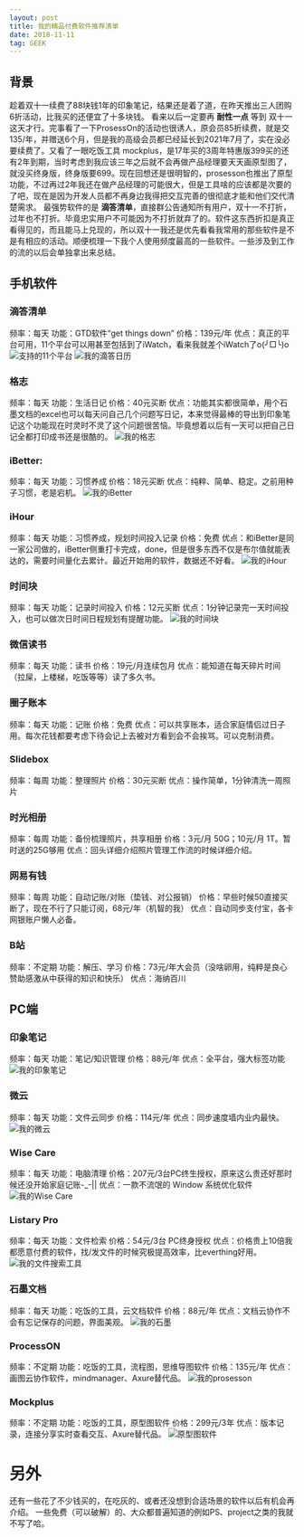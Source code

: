 ```yaml
---
layout: post
title: 我的精品付费软件推荐清单
date: 2018-11-11
tag: GEEK
---
```


## 背景
趁着双十一续费了88块钱1年的印象笔记，结果还是着了道，在昨天推出三人团购6折活动，比我买的还便宜了十多块钱。
看来以后一定要再 **耐性一点** 等到 双十一 这天才行。完事看了一下ProsessOn的活动也很诱人，原会员85折续费，就是交135/年，并赠送6个月，但是我的高级会员都已经延长到2021年7月了，实在没必要续费了。又看了一眼吃饭工具 mockplus，是17年买的3周年特惠版399买的还有2年到期，当时考虑到我应该三年之后就不会再做产品经理要天天画原型图了，就没买终身版，终身版要699。现在回想还是很明智的，prosesson也推出了原型功能，不过再过2年我还在做产品经理的可能很大，但是工具啥的应该都是次要的了吧，现在是因为开发人员都不再身边我得把交互完善的很彻底才能和他们交代清楚需求。
最强势软件的是 **滴答清单**，直接群公告通知所有用户，双十一不打折，过年也不打折。毕竟忠实用户不可能因为不打折就弃了的。软件这东西折扣是真正看得见的，而且能马上兑现的，所以双十一我还是优先看看我常用的那些软件是不是有相应的活动。顺便梳理一下我个人使用频度最高的一些软件。一些涉及到工作的流的以后会单独拿出来总结。
## 手机软件
### 滴答清单
频率：每天
功能：GTD软件“get things down”
价格：139元/年
优点：真正的平台可用，11个平台可以用甚至包括到了iWatch，看来我就差个iWatch了o(╯□╰)o
![支持的11个平台](https://upload-images.jianshu.io/upload_images/10043074-812c2f987d2ed9ee.png?imageMogr2/auto-orient/strip%7CimageView2/2/w/1240)
![我的滴答日历](https://upload-images.jianshu.io/upload_images/10043074-c88203e1b9f920b0.png?imageMogr2/auto-orient/strip%7CimageView2/2/w/1240)
### 格志
频率：每天
功能：生活日记
价格：40元买断
优点：功能其实都很简单，用个石墨文档的excel也可以每天问自己几个问题写日记，本来觉得最棒的导出到印象笔记这个功能现在时灵时不灵了这个问题很苦恼。毕竟想着以后有一天可以把自己日记全都打印成书还是很酷的。
![我的格志](https://upload-images.jianshu.io/upload_images/10043074-bb86950c28863cff.png?imageMogr2/auto-orient/strip%7CimageView2/2/w/1240)
### iBetter:
频率：每天
功能：习惯养成
价格：18元买断
优点：纯粹、简单、稳定。之前用种子习惯，老是宕机。
![我的iBetter](https://upload-images.jianshu.io/upload_images/10043074-e6d6ee26ad266b8a.png?imageMogr2/auto-orient/strip%7CimageView2/2/w/1240)
### iHour
频率：每天
功能：习惯养成，规划时间投入记录
价格：免费
优点：和iBetter是同一家公司做的，iBetter侧重打卡完成，done，但是很多东西不仅是布尔值就能表达的，需要时间量化去累计。最近开始用的软件，数据还不好看。
![我的iHour](https://upload-images.jianshu.io/upload_images/10043074-a10eb456125d447e.png?imageMogr2/auto-orient/strip%7CimageView2/2/w/1240)
### 时间块
频率：每天
功能：记录时间投入
价格：12元买断
优点：1分钟记录完一天时间投入，也可以做次日时间日程规划有提醒功能。
![我的时间块](https://upload-images.jianshu.io/upload_images/10043074-6c2f02ae999f75e5.png?imageMogr2/auto-orient/strip%7CimageView2/2/w/1240)
### 微信读书
频率：每天
功能：读书
价格：19元/月连续包月
优点：能知道在每天碎片时间（拉屎，上楼梯，吃饭等等）读了多久书。
### 圈子账本
频率：每天
功能：记账
价格：免费
优点：可以共享账本，适合家庭情侣过日子用。每次花钱都要考虑下待会记上去被对方看到会不会挨骂。可以克制消费。
### Slidebox
频率：每周
功能：整理照片
价格：30元买断
优点：操作简单，1分钟清洗一周照片
### 时光相册
频率：每周
功能：备份梳理照片，共享相册
价格：3元/月 50G；10元/月 1T。暂时送的25G够用
优点：回头详细介绍照片管理工作流的时候详细介绍。
### 网易有钱
频率：每周
功能：自动记账/对账（垫钱、对公报销）
价格：早些时候50直接买断了，现在不行了只能订阅，68元/年（机智的我）
优点：自动同步支付宝，各卡网银账户懒人必备。
### B站
频率：不定期
功能：解压、学习
价格：73元/年大会员（没啥卵用，纯粹是良心赞助感激从中获得的知识和快乐）
优点：海纳百川

## PC端
### 印象笔记
频率：每天
功能：笔记/知识管理
价格：88元/年
优点：全平台，强大标签功能
![我的印象笔记](https://upload-images.jianshu.io/upload_images/10043074-faf697a68c33c297.png?imageMogr2/auto-orient/strip%7CimageView2/2/w/1240)
### 微云
频率：每天
功能：文件云同步
价格：114元/年
优点：同步速度墙内业内最快。
![我的微云](https://upload-images.jianshu.io/upload_images/10043074-f47d6446303ecbd7.png?imageMogr2/auto-orient/strip%7CimageView2/2/w/1240)
### Wise Care
频率：每天
功能：电脑清理
价格：207元/3台PC终生授权，原来这么贵还好那时候还没开始家庭记账-_-||
优点：一款不流氓的 Window 系统优化软件
![我的Wise Care](https://upload-images.jianshu.io/upload_images/10043074-d87a84aa65ee9d51.png?imageMogr2/auto-orient/strip%7CimageView2/2/w/1240)
### Listary Pro
频率：每天
功能：文件检索
价格：54元/3台 PC终身授权 
优点：价格贵上10倍我都愿意付费的软件，找/发文件的时候究极提高效率，比everthing好用。
![我的文件搜索工具](https://upload-images.jianshu.io/upload_images/10043074-351039570b223cff.png?imageMogr2/auto-orient/strip%7CimageView2/2/w/1240)
### 石墨文档
频率：每天
功能：吃饭的工具，云文档软件
价格：88元/年 
优点：文档云协作不会有忘记保存的问题，界面美观。
![我的石墨](https://upload-images.jianshu.io/upload_images/10043074-9d9de3f9f8295be9.png?imageMogr2/auto-orient/strip%7CimageView2/2/w/1240)
### ProcessON
频率：不定期
功能：吃饭的工具，流程图，思维导图软件
价格：135元/年 
优点：画图云协作软件，mindmanager、Axure替代品。
![我的prosesson](https://upload-images.jianshu.io/upload_images/10043074-67569768323af1de.png?imageMogr2/auto-orient/strip%7CimageView2/2/w/1240)
### Mockplus
频率：不定期
功能：吃饭的工具，原型图软件
价格：299元/3年 
优点：版本记录，连接分享实时查看交互、Axure替代品。
![原型图软件](https://upload-images.jianshu.io/upload_images/10043074-59f4900e9d0ce51f.png?imageMogr2/auto-orient/strip%7CimageView2/2/w/1240)

# 另外
还有一些花了不少钱买的，在吃灰的、或者还没想到合适场景的软件以后有机会再介绍。
一些免费（可以破解）的、大众都普遍知道的例如PS、project之类的我就不写了哈。